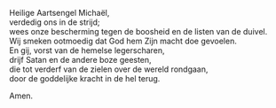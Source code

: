 Heilige Aartsengel Michaël,\
verdedig ons in de strijd;\
wees onze bescherming tegen de boosheid en de listen van de duivel.\
Wij smeken ootmoedig dat God hem Zijn macht doe gevoelen.\
En gij, vorst van de hemelse legerscharen,\
drijf Satan en de andere boze geesten,\
die tot verderf van de zielen over de wereld rondgaan,\
door de goddelijke kracht in de hel terug.

Amen.
